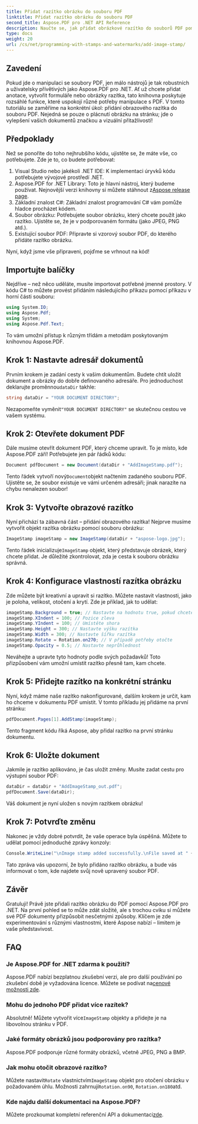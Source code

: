 ```yaml
---
title: Přidat razítko obrázku do souboru PDF
linktitle: Přidat razítko obrázku do souboru PDF
second_title: Aspose.PDF pro .NET API Reference
description: Naučte se, jak přidat obrázkové razítko do souborů PDF pomocí Aspose.PDF for .NET s podrobnými pokyny a ukázkovým kódem.
type: docs
weight: 20
url: /cs/net/programming-with-stamps-and-watermarks/add-image-stamp/
---
```

## Zavedení

Pokud jde o manipulaci se soubory PDF, jen málo nástrojů je tak robustních a uživatelsky přívětivých jako Aspose.PDF pro .NET. Ať už chcete přidat anotace, vytvořit formuláře nebo obrázky razítka, tato knihovna poskytuje rozsáhlé funkce, které uspokojí různé potřeby manipulace s PDF. V tomto tutoriálu se zaměříme na konkrétní úkol: přidání obrazového razítka do souboru PDF. Nejedná se pouze o plácnutí obrázku na stránku; jde o vylepšení vašich dokumentů značkou a vizuální přitažlivostí!

## Předpoklady

Než se ponoříte do toho nejhrubšího kódu, ujistěte se, že máte vše, co potřebujete. Zde je to, co budete potřebovat:

1. Visual Studio nebo jakékoli .NET IDE: K implementaci úryvků kódu potřebujete vývojové prostředí .NET.
2.  Aspose.PDF for .NET Library: Toto je hlavní nástroj, který budeme používat. Nejnovější verzi knihovny si můžete stáhnout z[Aspose release page](https://releases.aspose.com/pdf/net/).
3. Základní znalost C#: Základní znalost programování C# vám pomůže hladce procházet kódem.
4. Soubor obrázku: Potřebujete soubor obrázku, který chcete použít jako razítko. Ujistěte se, že je v podporovaném formátu (jako JPEG, PNG atd.).
5. Existující soubor PDF: Připravte si vzorový soubor PDF, do kterého přidáte razítko obrázku.

Nyní, když jsme vše připraveni, pojďme se vrhnout na kód!

## Importujte balíčky

Nejdříve – než něco uděláte, musíte importovat potřebné jmenné prostory. V kódu C# to můžete provést přidáním následujícího příkazu pomocí příkazu v horní části souboru:

```csharp
using System.IO;
using Aspose.Pdf;
using System;
using Aspose.Pdf.Text;
```

To vám umožní přístup k různým třídám a metodám poskytovaným knihovnou Aspose.PDF.

## Krok 1: Nastavte adresář dokumentů

 Prvním krokem je zadání cesty k vašim dokumentům. Budete chtít uložit dokument a obrázky do dobře definovaného adresáře. Pro jednoduchost deklarujte proměnnou`dataDir` takhle:

```csharp
string dataDir = "YOUR DOCUMENT DIRECTORY";
```

 Nezapomeňte vyměnit`"YOUR DOCUMENT DIRECTORY"` se skutečnou cestou ve vašem systému.

## Krok 2: Otevřete dokument PDF

Dále musíme otevřít dokument PDF, který chceme upravit. To je místo, kde Aspose.PDF září! Potřebujete jen pár řádků kódu:

```csharp
Document pdfDocument = new Document(dataDir + "AddImageStamp.pdf");
```

 Tento řádek vytvoří nový`Document`objekt načtením zadaného souboru PDF. Ujistěte se, že soubor existuje ve vámi určeném adresáři; jinak narazíte na chybu nenalezen soubor!

## Krok 3: Vytvořte obrazové razítko

Nyní přichází ta zábavná část – přidání obrazového razítka! Nejprve musíme vytvořit objekt razítka obrázku pomocí souboru obrázku:

```csharp
ImageStamp imageStamp = new ImageStamp(dataDir + "aspose-logo.jpg");
```

 Tento řádek inicializuje`ImageStamp` objekt, který představuje obrázek, který chcete přidat. Je důležité zkontrolovat, zda je cesta k souboru obrázku správná.

## Krok 4: Konfigurace vlastností razítka obrázku

Zde můžete být kreativní a upravit si razítko. Můžete nastavit vlastnosti, jako je poloha, velikost, otočení a krytí. Zde je příklad, jak to udělat:

```csharp
imageStamp.Background = true; // Nastavte na hodnotu true, pokud chcete, aby bylo razítko na pozadí
imageStamp.XIndent = 100; // Pozice zleva
imageStamp.YIndent = 100; // Umístěte shora
imageStamp.Height = 300; // Nastavte výšku razítka
imageStamp.Width = 300; // Nastavte šířku razítka
imageStamp.Rotate = Rotation.on270; // V případě potřeby otočte
imageStamp.Opacity = 0.5; // Nastavte neprůhlednost
```

Neváhejte a upravte tyto hodnoty podle svých požadavků! Toto přizpůsobení vám umožní umístit razítko přesně tam, kam chcete.

## Krok 5: Přidejte razítko na konkrétní stránku

Nyní, když máme naše razítko nakonfigurované, dalším krokem je určit, kam ho chceme v dokumentu PDF umístit. V tomto příkladu jej přidáme na první stránku:

```csharp
pdfDocument.Pages[1].AddStamp(imageStamp);
```

Tento fragment kódu říká Aspose, aby přidal razítko na první stránku dokumentu.

## Krok 6: Uložte dokument

Jakmile je razítko aplikováno, je čas uložit změny. Musíte zadat cestu pro výstupní soubor PDF:

```csharp
dataDir = dataDir + "AddImageStamp_out.pdf";
pdfDocument.Save(dataDir);
```

Váš dokument je nyní uložen s novým razítkem obrázku!

## Krok 7: Potvrďte změnu

Nakonec je vždy dobré potvrdit, že vaše operace byla úspěšná. Můžete to udělat pomocí jednoduché zprávy konzoly:

```csharp
Console.WriteLine("\nImage stamp added successfully.\nFile saved at " + dataDir);
```

Tato zpráva vás upozorní, že bylo přidáno razítko obrázku, a bude vás informovat o tom, kde najdete svůj nově upravený soubor PDF.

## Závěr

Gratuluji! Právě jste přidali razítko obrázku do PDF pomocí Aspose.PDF pro .NET. Na první pohled se to může zdát složité, ale s trochou cviku si můžete své PDF dokumenty přizpůsobit nesčetnými způsoby. Klíčem je zde experimentování s různými vlastnostmi, které Aspose nabízí – limitem je vaše představivost.

## FAQ

### Je Aspose.PDF for .NET zdarma k použití?  
 Aspose.PDF nabízí bezplatnou zkušební verzi, ale pro další používání po zkušební době je vyžadována licence. Můžete se podívat na[cenové možnosti zde](https://purchase.aspose.com/buy).

### Mohu do jednoho PDF přidat více razítek?  
 Absolutně! Můžete vytvořit více`ImageStamp` objekty a přidejte je na libovolnou stránku v PDF.

### Jaké formáty obrázků jsou podporovány pro razítka?  
Aspose.PDF podporuje různé formáty obrázků, včetně JPEG, PNG a BMP.

### Jak mohu otočit obrazové razítko?  
 Můžete nastavit`Rotate` vlastnictvím`ImageStamp` objekt pro otočení obrázku v požadovaném úhlu. Možnosti zahrnují`Rotation.on90`, `Rotation.on180`atd.

### Kde najdu další dokumentaci na Aspose.PDF?  
 Můžete prozkoumat kompletní referenční API a dokumentaci[zde](https://reference.aspose.com/pdf/net/).